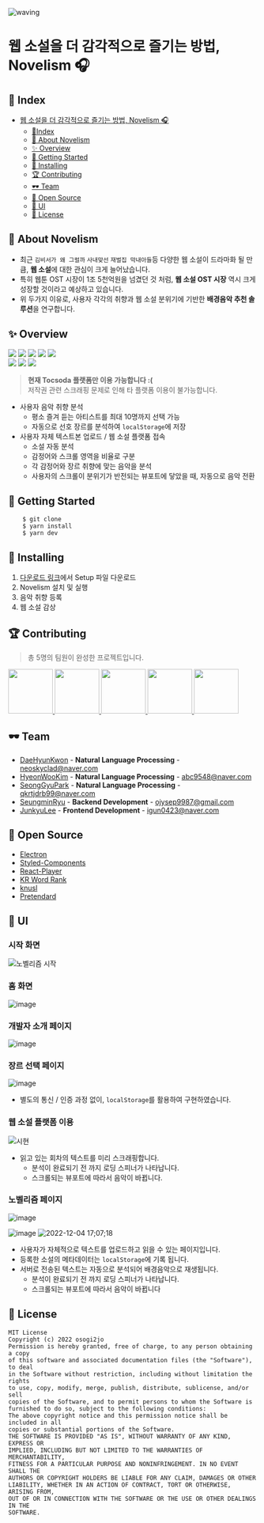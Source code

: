 ![waving](https://capsule-render.vercel.app/api?type=waving&height=200&text=Novelism🎧&fontAlign=70&fontAlignY=35&color=gradient)

# 웹 소설을 더 감각적으로 즐기는 방법, Novelism 🎧

## 🎉 Index

- [웹 소설을 더 감각적으로 즐기는 방법, Novelism 🎧](#웹-소설을-더-감각적으로-즐기는-방법-novelism-🎧)
  - [🎉Index](#🎉-index)
  - [🎠 About Novelism](#🎠-about-novelism)
  - [✨ Overview](#✨-overview)
  - [🎊 Getting Started](#🎊-getting-started)
  - [🛒 Installing](#🛒-installing)
  - [🏆 Contributing](#🏆-contributing)
  - [🕶 Team](#🕶-team)
  - [🔎 Open Source](#🔎-open-source)
  - [🎨 UI](#🎨-ui)
  - [💸 License](#💸-license)

## 🎠 About Novelism

- 최근 `김비서가 왜 그럴까` `사내맞선` `재벌집 막내아들`등 다양한 웹 소설이 드라마화 될 만큼, **웹 소설**에 대한 관심이 크게 늘어났습니다.
- 특히 웹툰 OST 시장이 1조 5천억원을 넘겼던 것 처럼, **웹 소설 OST 시장** 역시 크게 성장할 것이라고 예상하고 있습니다.
- 위 두가지 이유로, 사용자 각각의 취향과 웹 소설 분위기에 기반한 **배경음악 추천 솔루션**을 연구합니다.

## ✨ Overview

<img src="https://img.shields.io/badge/TypeScript-3178C6?style=plastic-square&logo=TypeScript&logoColor=white"/> <img src="https://img.shields.io/badge/React-61DAFB?style=plastic-square&logo=React&logoColor=white"/> <img src="https://img.shields.io/badge/Electron-47848F?style=plastic-square&logo=Electron&logoColor=white"/> <img src="https://img.shields.io/badge/Styled Components-DB7093?style=plastic-square&logo=styled-components&logoColor=white"/> <img src="https://img.shields.io/badge/Figma-F24E1E?style=plastic&logo=Figma&logoColor=white"/><br/>
<img src="https://img.shields.io/badge/Django-092E20?style=plastic-square&logo=Django&logoColor=white"/> <img src="https://img.shields.io/badge/Spring Boot-6DB33F?style=plastic-square&logo=Spring Boot&logoColor=white"/> <img src="https://img.shields.io/badge/Selenium-43B02A?style=plastic-square&logo=Selenium&logoColor=white"/>

> **현재 Tocsoda 플랫폼만 이용 가능합니다 :(**<br/>
> 저작권 관련 스크래핑 문제로 인해 타 플랫폼 이용이 불가능합니다.<br/>

- 사용자 음악 취향 분석
  - 평소 즐겨 듣는 아티스트를 최대 10명까지 선택 가능
  - 자동으로 선호 장르를 분석하여 `localStorage`에 저장
- 사용자 자체 텍스트본 업로드 / 웹 소설 플랫폼 접속
  - 소설 자동 분석
  - 감정어와 스크롤 영역을 비율로 구분
  - 각 감정어와 장르 취향에 맞는 음악을 분석
  - 사용자의 스크롤이 분위기가 반전되는 뷰포트에 닿았을 때, 자동으로 음악 전환

## 🎊 Getting Started

```javascrip
    $ git clone
    $ yarn install
    $ yarn dev
```

## 🛒 Installing

1. [다운로드 링크](https://drive.google.com/file/d/1dXn2StlhVDKARh8FPmXnGyB_1-d2hDfa/view?usp=sharing)에서 Setup 파일 다운로드
2. Novelism 설치 및 실행
3. 음악 취향 등록
4. 웹 소설 감상

## 🏆 Contributing

> 총 5명의 팀원이 완성한 프로젝트입니다.

<p>
<a href="https://github.com/neoskyclad">
    <img src="https://github.com/neoskyclad.png" width="90">
</a>
<a href="https://github.com/qualificationalitated">
    <img src="https://github.com/qualificationalitated.png" width="90">
</a>
<a href="https://github.com/parksk99">
    <img src="https://github.com/parksk99.png" width="90">
</a>
<a href="https://github.com/99winnmin">
    <img src="https://github.com/99winnmin.png" width="90">
</a>
<a href="https://github.com/Jun99uu">
    <img src="https://github.com/Jun99uu.png" width="90">
</a>
</p>

## 🕶 Team

- [DaeHyunKwon](https://github.com/neoskyclad) - **Natural Language Processing** - <neoskyclad@naver.com>
- [HyeonWooKim](https://github.com/qualificationalitated) - **Natural Language Processing** - <abc9548@naver.com>
- [SeongGyuPark](https://github.com/parksk99) - **Natural Language Processing** - <qkrtjdrb99@naver.com>
- [SeungminRyu](https://github.com/99winnmin) - **Backend Development** - <ojysep9987@gmail.com>
- [JunkyuLee](https://github.com/Jun99uu) - **Frontend Development** - <igun0423@naver.com>

## 🔎 Open Source

- [Electron](https://github.com/electron/electron)
- [Styled-Components](https://github.com/styled-components/styled-components)
- [React-Player](https://github.com/cookpete/react-player)
- [KR Word Rank](https://pypi.org/project/krwordrank)
- [knusl](https://github.com/park1200656/KnuSentiLex)
- [Pretendard](https://github.com/orioncactus/pretendard)

## 🎨 UI

### 시작 화면

![노벨리즘 시작](https://user-images.githubusercontent.com/44965706/205597754-ae81dd33-4d3b-4eb2-b418-6fb2c1749838.gif)

### 홈 화면

![image](https://user-images.githubusercontent.com/44965706/205480176-08a8a46c-117d-42a1-ad28-98632c1a880d.png)

### 개발자 소개 페이지

![image](https://user-images.githubusercontent.com/44965706/205480222-49be80f2-1e51-4c6a-b495-0c2591659a4f.png)

### 장르 선택 페이지

![image](https://user-images.githubusercontent.com/44965706/205480248-e81f3bd1-4101-43a5-b5ed-1d06df6581aa.png)

- 별도의 통신 / 인증 과정 없이, `localStorage`를 활용하여 구현하였습니다.

### 웹 소설 플랫폼 이용

![시현](https://user-images.githubusercontent.com/44965706/205481483-c77a0ab3-3fad-413e-9d6c-eae869323eb1.gif)

- 읽고 있는 회차의 텍스트를 미리 스크래핑합니다.
  - 분석이 완료되기 전 까지 로딩 스피너가 나타납니다.
  - 스크롤되는 뷰포트에 따라서 음악이 바뀝니다.

### 노벨리즘 페이지

![image](https://user-images.githubusercontent.com/44965706/205480498-0d81a8d7-c573-455d-98db-e7b5bfa9a999.png)

![image](https://user-images.githubusercontent.com/44965706/205480539-db4ea121-7f04-4f30-864d-469fdb243205.png)
![2022-12-04 17;07;18](https://user-images.githubusercontent.com/44965706/205480607-65b13c84-15a0-4eb0-8bcc-bb73eff54266.gif)

- 사용자가 자체적으로 텍스트를 업로드하고 읽을 수 있는 페이지입니다.
- 등록한 소설의 메타데이터는 `localStorage`에 기록 됩니다.
- 서버로 전송된 텍스트는 자동으로 분석되어 배경음악으로 재생됩니다.
  - 분석이 완료되기 전 까지 로딩 스피너가 나타납니다.
  - 스크롤되는 뷰포트에 따라서 음악이 바뀝니다

## 💸 License

```
MIT License
Copyright (c) 2022 osogi2jo
Permission is hereby granted, free of charge, to any person obtaining a copy
of this software and associated documentation files (the "Software"), to deal
in the Software without restriction, including without limitation the rights
to use, copy, modify, merge, publish, distribute, sublicense, and/or sell
copies of the Software, and to permit persons to whom the Software is
furnished to do so, subject to the following conditions:
The above copyright notice and this permission notice shall be included in all
copies or substantial portions of the Software.
THE SOFTWARE IS PROVIDED "AS IS", WITHOUT WARRANTY OF ANY KIND, EXPRESS OR
IMPLIED, INCLUDING BUT NOT LIMITED TO THE WARRANTIES OF MERCHANTABILITY,
FITNESS FOR A PARTICULAR PURPOSE AND NONINFRINGEMENT. IN NO EVENT SHALL THE
AUTHORS OR COPYRIGHT HOLDERS BE LIABLE FOR ANY CLAIM, DAMAGES OR OTHER
LIABILITY, WHETHER IN AN ACTION OF CONTRACT, TORT OR OTHERWISE, ARISING FROM,
OUT OF OR IN CONNECTION WITH THE SOFTWARE OR THE USE OR OTHER DEALINGS IN THE
SOFTWARE.
```
